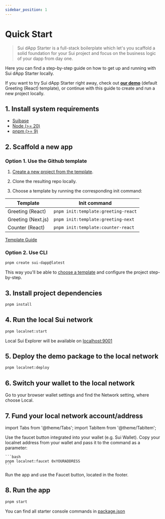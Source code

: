 ```yaml
---
sidebar_position: 1
---
```


# Quick Start

> Sui dApp Starter is a full-stack boilerplate which let's you scaffold a solid foundation for your Sui project and focus on the business logic of your dapp from day one.

Here you can find a step-by-step guide on how to get up and running with Sui dApp Starter locally.

If you want to try Sui dApp Starter right away, check out **[our demo](https://demo.sui-dapp-starter.dev/)** (default Greeting (React) template), 
or continue with this guide to create and run a new project locally.

## 1. Install system requirements

- [Suibase](https://suibase.io/how-to/install.html)
- [Node (>= 20)](https://nodejs.org/en/download/)
- [pnpm (>= 9)](https://pnpm.io/installation)

## 2. Scaffold a new app

### Option 1. Use the Github template

1. [Create a new project from the template](https://github.com/new?template_name=sui-dapp-starter&template_owner=suiware&name=my-sui-dapp).

2. Clone the resulting repo locally.

3. Choose a template by running the corresponding init command:

| Template | Init command |
| --- | --- |
| Greeting (React) | `pnpm init:template:greeting-react` |
| Greeting (Next.js) | `pnpm init:template:greeting-next` |
| Counter (React) | `pnpm init:template:counter-react` |

[Template Guide](https://sui-dapp-starter.dev/docs/templates)

### Option 2. Use CLI

```bash
pnpm create sui-dapp@latest
```

This way you'll be able to [choose a template](https://sui-dapp-starter.dev/docs/templates) and configure the project step-by-step.

## 3. Install project dependencies

```bash
pnpm install
```

## 4. Run the local Sui network

```bash
pnpm localnet:start
```

Local Sui Explorer will be available on [localhost:9001](http://localhost:9001/)

## 5. Deploy the demo package to the local network

```bash
pnpm localnet:deploy
```

## 6. Switch your wallet to the local network 

Go to your browser wallet settings and find the Network setting, where choose Local.

## 7. Fund your local network account/address

import Tabs from '@theme/Tabs';
import TabItem from '@theme/TabItem';

<Tabs>
  <TabItem value="wallet" label="Wallet" default>
    Use the faucet button integrated into your wallet (e.g. Sui Wallet).
  </TabItem>
  <TabItem value="console" label="Console">
    Copy your localnet address from your wallet and pass it to the command as a parameter:

    ```bash
    pnpm localnet:faucet 0xYOURADDRESS
    ```
  </TabItem>
  <TabItem value="app" label="App">
    Run the app and use the Faucet button, located in the footer.
  </TabItem>
</Tabs>

## 8. Run the app

```bash
pnpm start
```

You can find all starter console commands in [package.json](https://github.com/suiware/sui-dapp-starter/blob/main/package.json)
